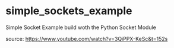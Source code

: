 # simple_sockets_example
Simple Socket Example build woth the Python Socket Module

source: https://www.youtube.com/watch?v=3QiPPX-KeSc&t=152s

